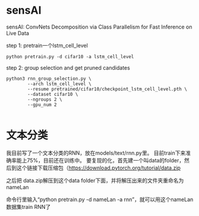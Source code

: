 # sensAI
sensAI: ConvNets Decomposition via Class Parallelism for Fast Inference on Live Data

step 1: pretrain一个lstm_cell_level
```
python pretrain.py -d cifar10 -a lstm_cell_level
```

step 2: group selection and get pruned candidates
```
python3 rnn_group_selection.py \
        --arch lstm_cell_level \
        --resume pretrained/cifar10/checkpoint_lstm_cell_level.pth \
        --dataset cifar10 \
        --ngroups 2 \
        --gpu_num 2
        
```

# 文本分类

我目前写了一个文本分类的RNN，放在models/text/rnn.py里。
目前train下来准确率能上75%，目前还在训练中。
要复现的化，首先建一个叫data的folder，然后到这个链接下载压缩包（https://download.pytorch.org/tutorial/data.zip

之后把 data.zip解压到这个data folder下面，并将解压出来的文件夹重命名为nameLan

命令行里输入“python pretrain.py -d nameLan -a rnn”，就可以用这个nameLan数据集train RNN了
